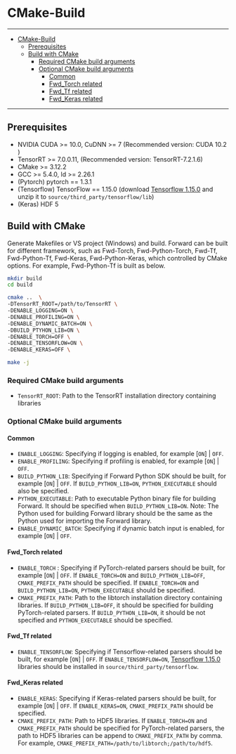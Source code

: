 # CMake-Build

----

- [CMake-Build](#cmake-build)
  - [Prerequisites](#prerequisites)
  - [Build with CMake](#build-with-cmake)
    - [Required CMake build arguments](#required-cmake-build-arguments)
    - [Optional CMake build arguments](#optional-cmake-build-arguments)
      - [Common](#common)
      - [Fwd_Torch related](#fwd-torch-related)
      - [Fwd_Tf related](#fwd-tf-related)
      - [Fwd_Keras related](#fwd-keras-related)


----

## Prerequisites

- NVIDIA CUDA >= 10.0, CuDNN >= 7 (Recommended version: CUDA 10.2 )
- TensorRT >= 7.0.0.11,  (Recommended version: TensorRT-7.2.1.6)
- CMake >= 3.12.2
- GCC >= 5.4.0, ld >= 2.26.1
- (Pytorch) pytorch == 1.3.1
- (Tensorflow) TensorFlow == 1.15.0 (download [Tensorflow 1.15.0](https://github.com/neargye-forks/tensorflow/releases) and unzip it to `source/third_party/tensorflow/lib`)
- (Keras) HDF 5

## Build with CMake

Generate Makefiles or VS project (Windows) and build. Forward can be built for different framework, such as Fwd-Torch, Fwd-Python-Torch, Fwd-Tf, Fwd-Python-Tf, Fwd-Keras, Fwd-Python-Keras, which controlled by CMake options. For example, Fwd-Python-Tf is built as below. 

``` sh
mkdir build
cd build

cmake ..  \
-DTensorRT_ROOT=/path/to/TensorRT \ 
-DENABLE_LOGGING=ON \  
-DENABLE_PROFILING=ON \  
-DENABLE_DYNAMIC_BATCH=ON \ 
-DBUILD_PTYHON_LIB=ON \
-DENABLE_TORCH=OFF \  
-DENABLE_TENSORFLOW=ON \ 
-DENABLE_KERAS=OFF \ 

make -j
```

### Required CMake build arguments

- `TensorRT_ROOT`: Path to the TensorRT installation directory containing libraries

### Optional CMake build arguments

#### Common

- `ENABLE_LOGGING`: Specifying if logging is enabled, for example [`ON`] | `OFF`.
- `ENABLE_PROFILING`: Specifying if profiling is enabled, for example [`ON`] | `OFF`.
- `BUILD_PYTHON_LIB`: Specifying if Forward Python SDK should be built, for example [`ON`] | `OFF`. If `BUILD_PYTHON_LIB=ON`, `PYTHON_EXECUTABLE` should also be specified.
- `PYTHON_EXECUTABLE`: Path to executable Python binary file for building Forward. It should be specified when `BUILD_PYTHON_LIB=ON`. Note: The Python used for building Forward library should be the same as the Python used for importing the Forward library.
- `ENABLE_DYNAMIC_BATCH`: Specifying if dynamic batch input is enabled, for example [`ON`] | `OFF`.

#### Fwd_Torch related

- `ENABLE_TORCH` : Specifying if PyTorch-related parsers should be built, for example [`ON`] | `OFF`.  If `ENABLE_TORCH=ON` and `BUILD_PYTHON_LIB=OFF`, `CMAKE_PREFIX_PATH` should be specified. If `ENABLE_TORCH=ON` and `BUILD_PYTHON_LIB=ON`, `PYTHON_EXECUTABLE` should be specified.
- `CMAKE_PREFIX_PATH`: Path to the libtorch installation directory containing libraries. If `BUILD_PYTHON_LIB=OFF`, it should be specified for building PyTorch-related parsers. If `BUILD_PYTHON_LIB=ON`, it should be not specified and `PYTHON_EXECUTABLE` should be specified.

#### Fwd_Tf related

- `ENABLE_TENSORFLOW`: Specifying if Tensorflow-related parsers should be built, for example [`ON`] | `OFF`. If `ENABLE_TENSORFLOW=ON`, [Tensorflow 1.15.0](https://github.com/neargye-forks/tensorflow/releases) libraries should be installed in `source/third_party/tensorflow`.

#### Fwd_Keras related

- `ENABLE_KERAS`: Specifying if Keras-related parsers should be built, for example [`ON`] | `OFF`. If `ENABLE_KERAS=ON`, `CMAKE_PREFIX_PATH` should be specified.
- `CMAKE_PREFIX_PATH`: Path to HDF5 libraries. If `ENABLE_TORCH=ON` and `CMAKE_PREFIX_PATH` should be specified for PyTorch-related parsers, the path to HDF5 libraries can be append to `CMAKE_PREFIX_PATH` by comma. For example, `CMAKE_PREFIX_PATH=/path/to/libtorch;/path/to/hdf5`.
